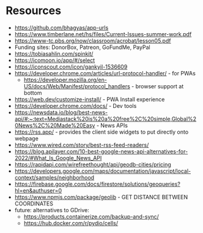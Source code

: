 # Resources

* https://github.com/bhagyas/app-urls
* https://www.timberlane.net/hs/files/Current-Issues-summer-work.pdf
* https://www-tc.pbs.org/now/classroom/acrobat/lesson05.pdf
* Funding sites: DonorBox, Patreon, GoFundMe, PayPal
* https://tobiasahlin.com/spinkit/
* https://icomoon.io/app/#/select
* https://iconscout.com/icon/gankyil-1536609
* https://developer.chrome.com/articles/url-protocol-handler/ - for PWAs
    * https://developer.mozilla.org/en-US/docs/Web/Manifest/protocol_handlers - browser support at bottom
* https://web.dev/customize-install/ - PWA Install experience
* https://developer.chrome.com/docs/ - Dev tools
* https://newsdata.io/blog/best-news-api/#:~:text=Mediastack%20is%20a%20free%2C%20simple,Global%20News%2C%20Made%20Easy - News APIs
* https://rss.app/ - provides the client side widgets to put directly onto webpage
* https://www.wired.com/story/best-rss-feed-readers/ 
* https://blog.apilayer.com/10-best-google-news-api-alternatives-for-2022/#What_Is_Google_News_API
* https://rapidapi.com/wirefreethought/api/geodb-cities/pricing
* https://developers.google.com/maps/documentation/javascript/local-context/samples/neighborhood
* https://firebase.google.com/docs/firestore/solutions/geoqueries?hl=en&authuser=0
* https://www.npmjs.com/package/geolib - GET DISTANCE BETWEEN COORDINATES
* future: alternatives to GDrive:
    * https://products.containerize.com/backup-and-sync/
    * https://hub.docker.com/r/pydio/cells/

